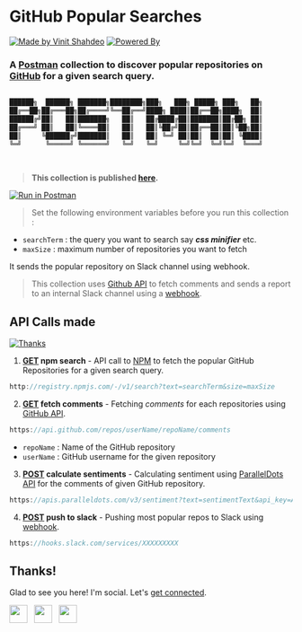 # GitHub Popular Searches

[![Made by Vinit Shahdeo](https://forthebadge.com/images/badges/built-with-love.svg)](https://documenter.getpostman.com/view/6186519/RznEKdvc) [![Powered By](https://forthebadge.com/images/badges/powered-by-oxygen.svg)](https://github.com/vinitshahdeo)

### A [Postman](https://www.getpostman.com/) collection to discover popular repositories on [GitHub](https://github.com) for a given search query.

```js

██████╗  ██████╗ ███████╗████████╗███╗   ███╗ █████╗ ███╗   ██╗
██╔══██╗██╔═══██╗██╔════╝╚══██╔══╝████╗ ████║██╔══██╗████╗  ██║
██████╔╝██║   ██║███████╗   ██║   ██╔████╔██║███████║██╔██╗ ██║
██╔═══╝ ██║   ██║╚════██║   ██║   ██║╚██╔╝██║██╔══██║██║╚██╗██║
██║     ╚██████╔╝███████║   ██║   ██║ ╚═╝ ██║██║  ██║██║ ╚████║
╚═╝      ╚═════╝ ╚══════╝   ╚═╝   ╚═╝     ╚═╝╚═╝  ╚═╝╚═╝  ╚═══╝
                                                               
                                                     
```

> **This collection is published [here](https://documenter.getpostman.com/view/6186519/RznEKdvc).**

[![Run in Postman](https://run.pstmn.io/button.svg)](https://app.getpostman.com/run-collection/e6d6eaba6eeaaec69bc5)

> Set the following environment variables before you run this collection : 

- `searchTerm` : the query you want to search say ***css minifier*** etc.
- `maxSize` : maximum number of repositories you want to fetch

It sends the popular repository on Slack channel using webhook.

> This collection uses [Github API](https://developer.github.com/v3/) to fetch comments and sends a report to an internal Slack channel using a [webhook](https://api.slack.com/incoming-webhooks#sending_messages).

## API Calls made
[![Thanks](https://forthebadge.com/images/badges/you-didnt-ask-for-this.svg)](https://documenter.getpostman.com/view/6186519/RznEKdvc)

1. **[GET]() npm search** - API call to [NPM](https://www.npmjs.com) to fetch the popular GitHub Repositories for a given search query.

```js
http://registry.npmjs.com/-/v1/search?text=searchTerm&size=maxSize
```

2. **[GET]() fetch comments** - Fetching *comments* for each repositories using [GitHub API](https://api.github.com/).

```js
https://api.github.com/repos/userName/repoName/comments  
```

 - `repoName` : Name of the GitHub repository
 - `userName` : GitHub username for the given repository

3. **[POST]() calculate sentiments** - Calculating sentiment using [ParallelDots API](https://www.paralleldots.com) for the comments of given GitHub repository.

```js
https://apis.paralleldots.com/v3/sentiment?text=sentimentText&api_key=API_KEY
```

4. **[POST]() push to slack** - Pushing most popular repos to Slack using [webhook](https://api.slack.com/incoming-webhooks).

```js
https://hooks.slack.com/services/XXXXXXXXX
```

## Thanks!

Glad to see you here! I'm social. Let's [get connected](https://www.linkedin.com/in/vinitshahdeo/).

<a href="https://www.facebook.com/vinit.shahdeo/" target="_blank"><img height="32" width="32" src="https://cdn.jsdelivr.net/npm/simple-icons@latest/icons/facebook.svg" /></a> &nbsp;&nbsp;<a href="https://twitter.com/Vinit_Shahdeo" target="_blank"><img height="32" width="32" src="https://cdn.jsdelivr.net/npm/simple-icons@latest/icons/twitter.svg" /></a> &nbsp;&nbsp;<a href="https://www.linkedin.com/in/vinitshahdeo/" target="_blank"><img height="32" width="32" src="https://cdn.jsdelivr.net/npm/simple-icons@latest/icons/linkedin.svg" /></a>
